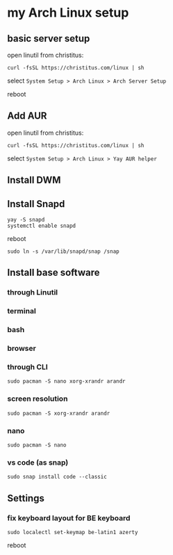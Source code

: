 # my Arch Linux setup

## basic server setup

open linutil from christitus:

```
curl -fsSL https://christitus.com/linux | sh
```

select `System Setup > Arch Linux > Arch Server Setup`

reboot

## Add AUR

open linutil from christitus:

```
curl -fsSL https://christitus.com/linux | sh
```

select `System Setup > Arch Linux > Yay AUR helper`

## Install DWM

## Install Snapd

```
yay -S snapd
systemctl enable snapd
```

reboot

```
sudo ln -s /var/lib/snapd/snap /snap
```

## Install base software

### through Linutil

### terminal

### bash

### browser

### through CLI

```
sudo pacman -S nano xorg-xrandr arandr
```

### screen resolution

```
sudo pacman -S xorg-xrandr arandr
```

### nano

```
sudo pacman -S nano
```

### vs code (as snap)

`sudo snap install code --classic`

## Settings

### fix keyboard layout for BE keyboard

```
sudo localectl set-keymap be-latin1 azerty
```

reboot
